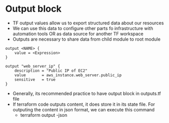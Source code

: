 # Output block
- TF output values allow us to export structured data about our resources
- We can use this data to configure other parts fo infrastructure with automation tools OR as data source for another TF workspace
- Outputs are necessary to share data from child module to root module

```hcl
output <NAME> {
    value = <Expression>
}

output "web_server_ip" {
    description = "Public IP of EC2"
    value       = aws_instance.web_server.public_ip
    sensitive   = true
}
```

- Generally, its recommended practice to have output block in outputs.tf file
- If terraform code outputs content, it does store it in its state file. For outputing the content in json format, we can execute this command
    - terraform output -json